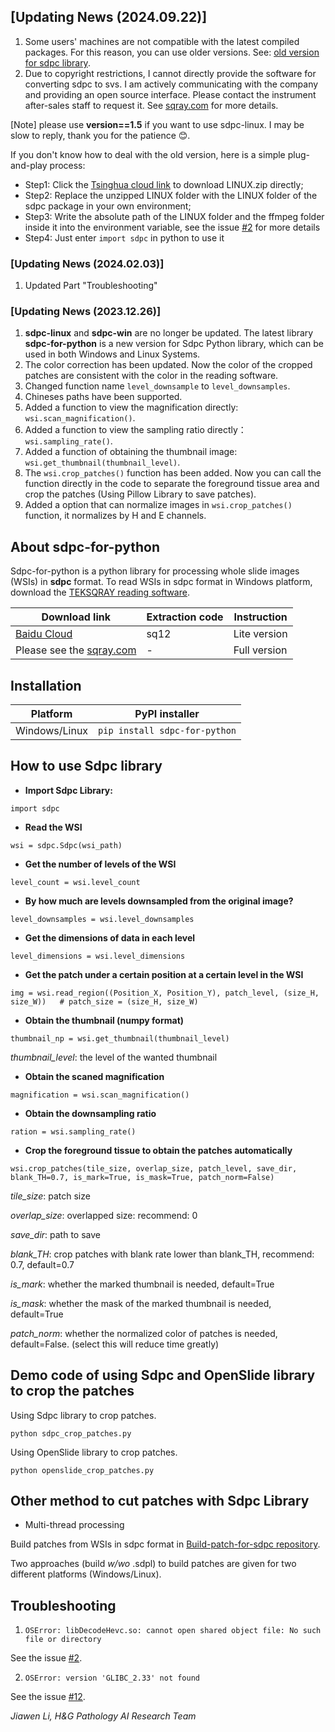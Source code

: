 ## [Updating News (2024.09.22)]
1. Some users' machines are not compatible with the latest compiled packages. For this reason, you can use older versions. See: [old version for sdpc library](https://github.com/WonderLandxD/sdpc-for-python/tree/4c03a32473eb88f24283446c0967e5053f083896).
2. Due to copyright restrictions, I cannot directly provide the software for converting sdpc to svs. I am actively communicating with the company and providing an open source interface. Please contact the instrument after-sales staff to request it. See [sqray.com](https://www.sqray.com/service/scanFilm) for more details.

[Note] please use **version==1.5** if you want to use sdpc-linux. I may be slow to reply, thank you for the patience 😊.

If you don't know how to deal with the old version, here is a simple plug-and-play process:
- Step1: Click the [Tsinghua cloud link](https://cloud.tsinghua.edu.cn/f/d1da5598c9c849d98e3f/?dl=1) to download LINUX.zip directly;
- Step2: Replace the unzipped LINUX folder with the LINUX folder of the sdpc package in your own environment;
- Step3: Write the absolute path of the LINUX folder and the ffmpeg folder inside it into the environment variable, see the issue [#2](https://github.com/WonderLandxD/sdpc-for-python/issues/2) for more details
- Step4: Just enter `import sdpc` in python to use it 

### [Updating News (2024.02.03)]
1. Updated Part "Troubleshooting"

### [Updating News (2023.12.26)]
1. **sdpc-linux** and **sdpc-win** are no longer be updated. The latest library **sdpc-for-python** is a new version for Sdpc Python library, which can be used in both Windows and Linux Systems.
2. The color correction has been updated. Now the color of the cropped patches are consistent with the color in the reading software.
3. Changed function name `level_downsample` to `level_downsamples`.
4. Chineses paths have been supported.
5. Added a function to view the magnification directly: `wsi.scan_magnification()`.
6. Added a function to view the sampling ratio directly：`wsi.sampling_rate()`.
7. Added a function of obtaining the thumbnail image: `wsi.get_thumbnail(thumbnail_level)`.
8. The `wsi.crop_patches()` function has been added. Now you can call the function directly in the code to separate the foreground tissue area and crop the patches (Using Pillow Library to save patches).
9. Added a option that can normalize images in `wsi.crop_patches()` function, it normalizes by H and E channels.
    
## About sdpc-for-python

Sdpc-for-python is a python library for processing whole slide images (WSIs) in **sdpc** format. To read WSIs in sdpc format in Windows platform, download the [TEKSQRAY reading software](https://www.sqray.com/Download).

|  Download link | Extraction code | Instruction |
|  ----  | ----  | ----  |
| [Baidu Cloud](https://pan.baidu.com/s/1A4oOSlS2pCTsSRmQ_eCljQ)  | sq12 | Lite version |
| Please see the [sqray.com](https://www.sqray.com/Download) | - | Full version |

## Installation

|  Platform   |  PyPI installer |
|  ----  | ----  |
| Windows/Linux  | `pip install sdpc-for-python` |


## How to use Sdpc library

- **Import Sdpc Library:**

```
import sdpc
```

- **Read the WSI**

```
wsi = sdpc.Sdpc(wsi_path)
```

- **Get the number of levels of the WSI**

```
level_count = wsi.level_count
```

- **By how much are levels downsampled from the original image?**

```
level_downsamples = wsi.level_downsamples
```

- **Get the dimensions of data in each level**

```
level_dimensions = wsi.level_dimensions
```

- **Get the patch under a certain position at a certain level in the WSI**

```
img = wsi.read_region((Position_X, Position_Y), patch_level, (size_H, size_W))   # patch_size = (size_H, size_W)
```

- **Obtain the thumbnail (numpy format)**

```
thumbnail_np = wsi.get_thumbnail(thumbnail_level)
```
*thumbnail_level*: the level of the wanted thumbnail

- **Obtain the scaned magnification**

```
magnification = wsi.scan_magnification()
```

- **Obtain the downsampling ratio**

```
ration = wsi.sampling_rate()
```

- **Crop the foreground tissue to obtain the patches automatically**

```
wsi.crop_patches(tile_size, overlap_size, patch_level, save_dir, blank_TH=0.7, is_mark=True, is_mask=True, patch_norm=False)
```
*tile_size*: patch size

*overlap_size*: overlapped size: recommend: 0

*save_dir*: path to save

*blank_TH*: crop patches with blank rate lower than blank_TH, recommend: 0.7, default=0.7

*is_mark*: whether the marked thumbnail is needed, default=True

*is_mask*: whether the mask of the marked thumbnail is needed, default=True

*patch_norm*: whether the normalized color of patches is needed, default=False. (select this will reduce time greatly)

## Demo code of using Sdpc and OpenSlide library to crop the patches

Using Sdpc library to crop patches.
```
python sdpc_crop_patches.py
```

Using OpenSlide library to crop patches.
```
python openslide_crop_patches.py
```

## Other method to cut patches with Sdpc Library

- Multi-thread processing

Build patches from WSIs in sdpc format in [Build-patch-for-sdpc repository](https://github.com/RenaoYan/Build-Patch-for-Sdpc).

Two approaches (build *w/wo* .sdpl) to build patches are given for two different platforms (Windows/Linux).


## Troubleshooting

1. `OSError: libDecodeHevc.so: cannot open shared object file: No such file or directory`

See the issue [#2](https://github.com/WonderLandxD/sdpc-for-python/issues/2).

2. `OSError: version 'GLIBC_2.33' not found`

See the issue [#12](https://github.com/WonderLandxD/sdpc-for-python/issues/12).

*Jiawen Li, H&G Pathology AI Research Team*
